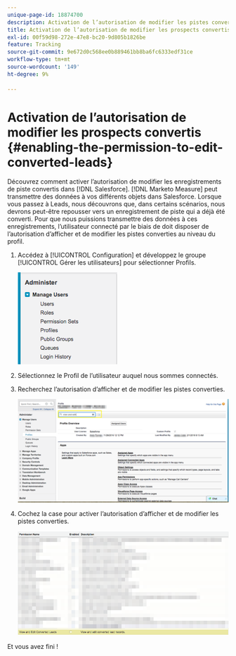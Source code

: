 ```yaml
---
unique-page-id: 18874700
description: Activation de l’autorisation de modifier les pistes converties - [!DNL Marketo Measure]
title: Activation de l’autorisation de modifier les prospects convertis
exl-id: 00f59d98-272e-47e8-bc20-9d805b1826be
feature: Tracking
source-git-commit: 9e672d0c568ee0b889461bb8ba6fc6333edf31ce
workflow-type: tm+mt
source-wordcount: '149'
ht-degree: 9%

---
```


# Activation de l’autorisation de modifier les prospects convertis {#enabling-the-permission-to-edit-converted-leads}

Découvrez comment activer l’autorisation de modifier les enregistrements de piste convertis dans [!DNL Salesforce]. [!DNL Marketo Measure] peut transmettre des données à vos différents objets dans Salesforce. Lorsque vous passez à Leads, nous découvrons que, dans certains scénarios, nous devrons peut-être repousser vers un enregistrement de piste qui a déjà été converti. Pour que nous puissions transmettre des données à ces enregistrements, l’utilisateur connecté par le biais de doit disposer de l’autorisation d’afficher et de modifier les pistes converties au niveau du profil.

1. Accédez à [!UICONTROL Configuration] et développez le groupe [!UICONTROL Gérer les utilisateurs] pour sélectionner Profils.

   ![](assets/1-2.png)

1. Sélectionnez le Profil de l’utilisateur auquel nous sommes connectés.

1. Recherchez l’autorisation d’afficher et de modifier les pistes converties.

   ![](assets/2-1.png)

1. Cochez la case pour activer l’autorisation d’afficher et de modifier les pistes converties.

   ![](assets/3-1.png)

Et vous avez fini !
